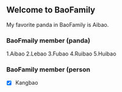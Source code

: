## Welcome to BaoFamily 
My favorite panda in BaoFamily is Aibao.

### BaoFmaily member (panda)
1.Aibao
2.Lebao
3.Fubao
4.Ruibao
5.Huibao

### BaoFamily member (person
-[x] Kangbao
